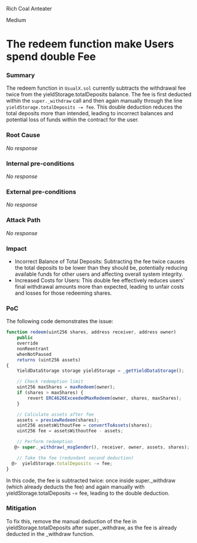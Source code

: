 Rich Coal Anteater

Medium

# The redeem function make Users spend double Fee

### Summary

The redeem function in `UsualX.sol` currently subtracts the withdrawal fee twice from the yieldStorage.totalDeposits balance. The fee is first deducted within the `super._withdraw` call and then again manually through the line `yieldStorage.totalDeposits -= fee`. This double deduction reduces the total deposits more than intended, leading to incorrect balances and potential loss of funds within the contract for the user.

### Root Cause

_No response_

### Internal pre-conditions

_No response_

### External pre-conditions

_No response_

### Attack Path

_No response_

### Impact

- Incorrect Balance of Total Deposits: Subtracting the fee twice causes the total deposits to be lower than they should be, potentially reducing available funds for other users and affecting overall system integrity.
- Increased Costs for Users: This double fee effectively reduces users' final withdrawal amounts more than expected, leading to unfair costs and losses for those redeeming shares.

### PoC

The following code demonstrates the issue:
```javascript
function redeem(uint256 shares, address receiver, address owner)
    public
    override
    nonReentrant
    whenNotPaused
    returns (uint256 assets)
{
    YieldDataStorage storage yieldStorage = _getYieldDataStorage();

    // Check redemption limit
    uint256 maxShares = maxRedeem(owner);
    if (shares > maxShares) {
        revert ERC4626ExceededMaxRedeem(owner, shares, maxShares);
    }

    // Calculate assets after fee
    assets = previewRedeem(shares);
    uint256 assetsWithoutFee = convertToAssets(shares);
    uint256 fee = assetsWithoutFee - assets;

    // Perform redemption
   @> super._withdraw(_msgSender(), receiver, owner, assets, shares);

    // Take the fee (redundant second deduction)
  @>  yieldStorage.totalDeposits -= fee;
}
```
In this code, the fee is subtracted twice: once inside super._withdraw (which already deducts the fee) and again manually with yieldStorage.totalDeposits -= fee, leading to the double deduction.

### Mitigation

To fix this, remove the manual deduction of the fee in yieldStorage.totalDeposits after super._withdraw, as the fee is already deducted in the _withdraw function.